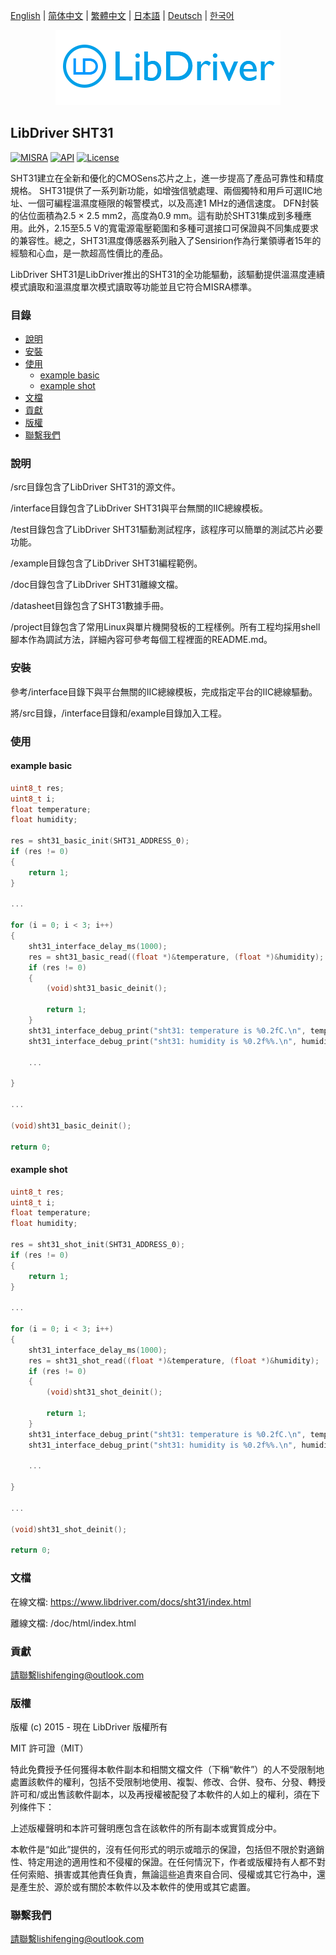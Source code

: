 [English](/README.md) | [ 简体中文](/README_zh-Hans.md) | [繁體中文](/README_zh-Hant.md) | [日本語](/README_ja.md) | [Deutsch](/README_de.md) | [한국어](/README_ko.md)

<div align=center>
<img src="/doc/image/logo.png"/>
</div>

## LibDriver SHT31

[![MISRA](https://img.shields.io/badge/misra-compliant-brightgreen.svg)](/misra/README.md) [![API](https://img.shields.io/badge/api-reference-blue.svg)](https://www.libdriver.com/docs/sht31/index.html) [![License](https://img.shields.io/badge/license-MIT-brightgreen.svg)](/LICENSE)

SHT31建立在全新和優化的CMOSens芯片之上，進一步提高了產品可靠性和精度規格。 SHT31提供了一系列新功能，如增強信號處理、兩個獨特和用戶可選IIC地址、一個可編程溫濕度極限的報警模式，以及高達1 MHz的通信速度。 DFN封裝的佔位面積為2.5 × 2.5 mm2，高度為0.9 mm。這有助於SHT31集成到多種應用。此外，2.15至5.5 V的寬電源電壓範圍和多種可選接口可保證與不同集成要求的兼容性。總之，SHT31濕度傳感器系列融入了Sensirion作為行業領導者15年的經驗和心血，是一款超高性價比的產品。

LibDriver SHT31是LibDriver推出的SHT31的全功能驅動，該驅動提供溫濕度連續模式讀取和溫濕度單次模式讀取等功能並且它符合MISRA標準。

### 目錄

  - [說明](#說明)
  - [安裝](#安裝)
  - [使用](#使用)
    - [example basic](#example-basic)
    - [example shot](#example-shot)
  - [文檔](#文檔)
  - [貢獻](#貢獻)
  - [版權](#版權)
  - [聯繫我們](#聯繫我們)

### 說明

/src目錄包含了LibDriver SHT31的源文件。

/interface目錄包含了LibDriver SHT31與平台無關的IIC總線模板。

/test目錄包含了LibDriver SHT31驅動測試程序，該程序可以簡單的測試芯片必要功能。

/example目錄包含了LibDriver SHT31編程範例。

/doc目錄包含了LibDriver SHT31離線文檔。

/datasheet目錄包含了SHT31數據手冊。

/project目錄包含了常用Linux與單片機開發板的工程樣例。所有工程均採用shell腳本作為調試方法，詳細內容可參考每個工程裡面的README.md。

### 安裝

參考/interface目錄下與平台無關的IIC總線模板，完成指定平台的IIC總線驅動。

將/src目錄，/interface目錄和/example目錄加入工程。

### 使用

#### example basic

```C
uint8_t res;
uint8_t i;
float temperature;
float humidity;

res = sht31_basic_init(SHT31_ADDRESS_0);
if (res != 0)
{
    return 1;
}

...

for (i = 0; i < 3; i++)
{
    sht31_interface_delay_ms(1000);
    res = sht31_basic_read((float *)&temperature, (float *)&humidity);
    if (res != 0)
    {
        (void)sht31_basic_deinit();

        return 1;
    }
    sht31_interface_debug_print("sht31: temperature is %0.2fC.\n", temperature);
    sht31_interface_debug_print("sht31: humidity is %0.2f%%.\n", humidity);
    
    ...
    
}

...

(void)sht31_basic_deinit();

return 0;
```

#### example shot

```C
uint8_t res;
uint8_t i;
float temperature;
float humidity;

res = sht31_shot_init(SHT31_ADDRESS_0);
if (res != 0)
{
    return 1;
}

...

for (i = 0; i < 3; i++)
{
    sht31_interface_delay_ms(1000);
    res = sht31_shot_read((float *)&temperature, (float *)&humidity);
    if (res != 0)
    {
        (void)sht31_shot_deinit();

        return 1;
    }
    sht31_interface_debug_print("sht31: temperature is %0.2fC.\n", temperature);
    sht31_interface_debug_print("sht31: humidity is %0.2f%%.\n", humidity);
    
    ...
    
}

...

(void)sht31_shot_deinit();

return 0;
```

### 文檔

在線文檔: https://www.libdriver.com/docs/sht31/index.html

離線文檔: /doc/html/index.html

### 貢獻

請聯繫lishifenging@outlook.com

### 版權

版權 (c) 2015 - 現在 LibDriver 版權所有

MIT 許可證（MIT）

特此免費授予任何獲得本軟件副本和相關文檔文件（下稱“軟件”）的人不受限制地處置該軟件的權利，包括不受限制地使用、複製、修改、合併、發布、分發、轉授許可和/或出售該軟件副本，以及再授權被配發了本軟件的人如上的權利，須在下列條件下：

上述版權聲明和本許可聲明應包含在該軟件的所有副本或實質成分中。

本軟件是“如此”提供的，沒有任何形式的明示或暗示的保證，包括但不限於對適銷性、特定用途的適用性和不侵權的保證。在任何情況下，作者或版權持有人都不對任何索賠、損害或其他責任負責，無論這些追責來自合同、侵權或其它行為中，還是產生於、源於或有關於本軟件以及本軟件的使用或其它處置。

### 聯繫我們

請聯繫lishifenging@outlook.com